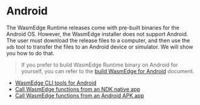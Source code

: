 # Android

The WasmEdge Runtime releases come with pre-built binaries for the Android OS. However, the WasmEdge installer does not support Android. The user must download the release files to a computer, and then use the `adb` tool to transfer the files to an Android device or simulator. We will show you how to do that.

> If you prefer to build WasmEdge Runtime binary on Android for yourself, you can refer to the [build WasmEdge for Android](../extend/build_for_android.md) document.

* [WasmEdge CLI tools for Android](android/cli.md)
* [Call WasmEdge functions from an NDK native app](android/ndk.md) 
* [Call WasmEdge functions from an Android APK app](android/studio.md)

